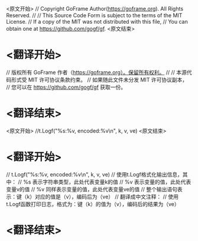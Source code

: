 
<原文开始>
// Copyright GoFrame Author(https://goframe.org). All Rights Reserved.
//
// This Source Code Form is subject to the terms of the MIT License.
// If a copy of the MIT was not distributed with this file,
// You can obtain one at https://github.com/gogf/gf.
<原文结束>

# <翻译开始>
// 版权所有 GoFrame 作者（https://goframe.org）。保留所有权利。
//
// 本源代码形式受 MIT 许可协议条款约束。
// 如果随此文件未分发 MIT 许可协议副本，
// 您可以在 https://github.com/gogf/gf 获取一份。
# <翻译结束>


<原文开始>
//t.Logf("%s:%v, encoded:%v\n", k, v, ve)
<原文结束>

# <翻译开始>
// t.Logf("%s:%v, encoded:%v\n", k, v, ve)
// 使用t.Logf格式化输出信息，其中：
// %s 表示字符串类型，此处代表变量k的值
// %v 表示变量的值，此处代表变量v的值
// %v 同样表示变量的值，此处代表变量ve的值
// 整个输出语句表示：键（k）对应的值是（v），编码后为（ve）
// 翻译成中文注释：
// 使用t.Logf函数打印日志，格式为：键（k）的值为（v），编码后的结果为（ve）
# <翻译结束>

